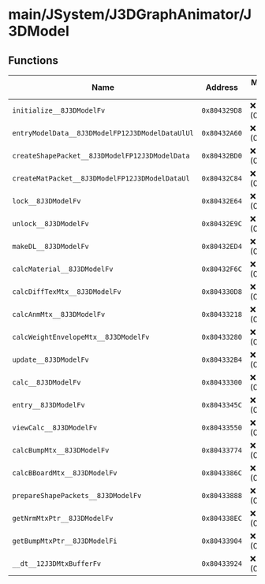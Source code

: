 # main/JSystem/J3DGraphAnimator/J3DModel

## Functions

| Name | Address | Match % |
|------|---------|---------|
| `initialize__8J3DModelFv` | `0x804329D8` | :x: (0.0%) |
| `entryModelData__8J3DModelFP12J3DModelDataUlUl` | `0x80432A60` | :x: (0.0%) |
| `createShapePacket__8J3DModelFP12J3DModelData` | `0x80432BD0` | :x: (0.0%) |
| `createMatPacket__8J3DModelFP12J3DModelDataUl` | `0x80432C84` | :x: (0.0%) |
| `lock__8J3DModelFv` | `0x80432E64` | :x: (0.0%) |
| `unlock__8J3DModelFv` | `0x80432E9C` | :x: (0.0%) |
| `makeDL__8J3DModelFv` | `0x80432ED4` | :x: (0.0%) |
| `calcMaterial__8J3DModelFv` | `0x80432F6C` | :x: (0.0%) |
| `calcDiffTexMtx__8J3DModelFv` | `0x804330D8` | :x: (0.0%) |
| `calcAnmMtx__8J3DModelFv` | `0x80433218` | :x: (0.0%) |
| `calcWeightEnvelopeMtx__8J3DModelFv` | `0x80433280` | :x: (0.0%) |
| `update__8J3DModelFv` | `0x804332B4` | :x: (0.0%) |
| `calc__8J3DModelFv` | `0x80433300` | :x: (0.0%) |
| `entry__8J3DModelFv` | `0x8043345C` | :x: (0.0%) |
| `viewCalc__8J3DModelFv` | `0x80433550` | :x: (0.0%) |
| `calcBumpMtx__8J3DModelFv` | `0x80433774` | :x: (0.0%) |
| `calcBBoardMtx__8J3DModelFv` | `0x8043386C` | :x: (0.0%) |
| `prepareShapePackets__8J3DModelFv` | `0x80433888` | :x: (0.0%) |
| `getNrmMtxPtr__8J3DModelFv` | `0x804338EC` | :x: (0.0%) |
| `getBumpMtxPtr__8J3DModelFi` | `0x80433904` | :x: (0.0%) |
| `__dt__12J3DMtxBufferFv` | `0x80433924` | :x: (0.0%) |
